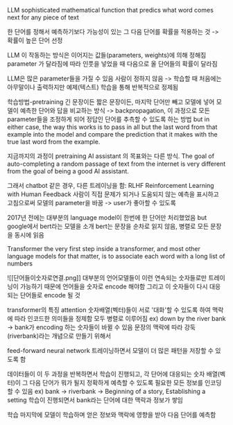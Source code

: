 LLM
sophisticated mathematical function that predics what word comes next for any piece of text

한 단어를 정해서 예측하기보다 가능성이 있는 그 다음 단어를 확률을 적용하는 것 -> 확률이 높은 단어 선정

LLM 이 작동하는 방식은 이어지는 값들(parameters, weights)에 의해 정해짐
parameter 가 달라짐에 따라 인풋을 넣었을 때 다음으로 올 단어들의 확률이 달라짐

LLM은 많은 parameter들을 가질 수 있음
사람이 정하지 않음
-> 학습할 때 처음에는 아무말이나 출력하지만
예제(텍스트) 학습을 통해 반복적으로 정제됨

학습방법-pretraining
긴 문장이든 짧은 문장이든, 마지막 단어만 빼고 모델에 넣어 모델이 예측한 단어와 답을 비교하는 방식 -> backpropagation, 이 과정으로 모든 parameter들을 조정하게 되어 정답인 단어를 추측할 수 있도록 하는 방법
but in either case, the way this works is to pass in all but the last word from that example into the model and compare the prediction that it makes with the true last word from the example.

지금까지의 과정이 pretraining
AI assistant 의 목표와는 다른 방식.
The goal of auto-completing a random passage of text from the internet is very different from the goal of being a good AI assistant.

그래서 chatbot 같은 경우, 다른 트레이닝을 함:
RLHF
Reinforcement Learning with Human Feedback
사람이 직접 문제가 되거나 도움되지 않는 예측을 표시하고 고침으로써 모델의 parameter을 바꿈
-> user가 좋아할 수 있도록


2017년 전에는 대부분의 language model이 한번에 한 단어만 처리했었음
but google에서 bert라는 모델을 소개
bert는 문장을 순차로 읽지 않음, 병렬로 모든 문장을 동시에 읽음

Transformer
the very first step inside a transformer, and most other language models for that matter, is to associate each word with a long list of numbers

![[단어들이숫자로연결.png]]
대부분의 언어모델들이 이런 연속되는 숫자들로만 트레이닝이 가능하기 때문에 언어들을 숫자로 encode 해야함
그리고 이 숫자들이 다시 대응 되는 단어들로 encode 될 것 

transformer의 특징
attention
숫자배열(벡터)들이 서로 '대화'할 수 있도록 하여 맥락에 따라 인코드한 의미들을 정제함
모두 병렬로 이루어짐
ex) down by the river bank
-> bank가 encoding 하는 숫자들이 바뀔 수 있음 문장의 맥락에 따라 강둑(riverbank)라는 개념으로 만들기 위해서

feed-forward neural network
트레이닝하면서 모델이 더 많은 패턴을 저장할 수 있도록 함

데이터들이 이 두 과정을 반복하면서 학습이 진행되고, 각 단어에 대응되는 숫자 배열(벡터)이 그 다음 단어가 뭐가 될지 정확하게 예측할 수 있도록 필요한 모든 정보를 인코딩할 수 있음
ex) bank -> riverbank -> Beginning of a story, Establishing a setting
학습이 진행되면서 bank라는 단어에 대한 맥락과 정보가 쌓임

학습 마지막에 모델이 학습하며 얻은 정보와 맥락에 영향을 받아 다음 단어를 예측함